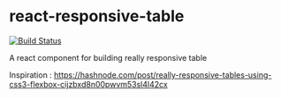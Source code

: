 # react-responsive-table
[![Build Status](https://travis-ci.org/jtassin/react-responsive-table.svg?branch=master)](https://travis-ci.org/jtassin/react-responsive-table)


A react component for building really responsive table


Inspiration : https://hashnode.com/post/really-responsive-tables-using-css3-flexbox-cijzbxd8n00pwvm53sl4l42cx